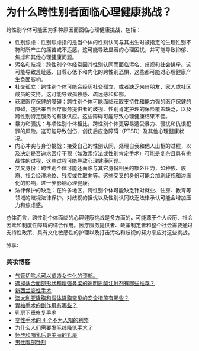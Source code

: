 # 为什么跨性别者面临心理健康挑战？

跨性别个体可能因为多种原因而面临心理健康挑战，包括：

- 性别焦虑：性别焦虑指的是当个体的性别认同与其出生时被指定的生理性别不符时所产生的痛苦或不适感。这可能导致显著的心理困扰，并可能导致抑郁、焦虑和其他心理健康问题。
- 污名和歧视：跨性别个体经常因其性别认同而面临污名、歧视和社会排斥。这可能导致羞耻感、自尊心低下和内化的跨性别恐惧，这些都可能对心理健康产生负面影响。
- 社交孤立：跨性别个体可能会经历社交孤立，或者缺乏来自朋友、家人或社区成员的支持。这可能导致孤独感、疏远感和抑郁。
- 获取医疗保健的障碍：跨性别个体可能面临获取支持性和能力强的医疗保健的障碍，包括来自医疗服务提供者的歧视、性别肯定护理的保险覆盖缺乏，以及跨性别特定服务的有限供应。这些障碍可能导致心理健康结果不佳。
- 暴力和骚扰：与顺性别个体相比，跨性别个体更容易遭受暴力、骚扰和仇恨犯罪的风险。这可能导致创伤、创伤后应激障碍（PTSD）及其他心理健康状况。
- 内心冲突与身份挑战：接受自己的性别认同，处理自我和他人出柜的过程，以及决定是否追求医疗干预（如激素疗法或性别肯定手术）可能是复杂且具有挑战性的过程，这些过程可能导致心理健康问题。
- 交叉身份：跨性别个体可能还面临与其它身份相关的额外压力，如种族、族裔、社会经济地位、残疾或性取向等。这些交叉的身份可能会加剧歧视和边缘化的影响，进一步影响心理健康。
- 法律保护的缺乏：在许多地区，跨性别个体可能缺乏针对就业、住房、教育等领域的歧视法律保护。对歧视的担忧以及性别认同缺乏法律承认可能会增加压力和焦虑感。

总体而言，跨性别个体面临的心理健康挑战是多方面的，可能源于个人经历、社会因素和制度性障碍的综合作用。医疗服务提供者、政策制定者和整个社会需要通过支持性政策、具有文化敏感性的护理以及打击污名和歧视的努力来应对这些挑战。

分享:

### 美妆博客

- [气管切除术可以塑造女性化的颈部。](https://www.kamolhospital.com/blog/576/tracheal-shaving-makes-feminine-neck)
- [选择适合面部形状和增强鼻梁的透明质酸注射剂有哪些推荐？](https://www.kamolhospital.com/blog/1544/types-of-nose-silicone-check-before-choosing-the-right-one)
- [新西兰变性手术](https://www.kamolhospital.com/blog/661/sex-change-operation-new-zealand)
- [澳大利亚隆胸和假体隆胸常见的安全措施有哪些？](https://www.kamolhospital.com/blog/668/what-are-the-common-safety-measures-of-breast-lift-and-implants-australia)
- [胃袖手术的副作用有哪些？](https://www.kamolhospital.com/blog/465/what-are-the-side-effect-of-sleeve-gastrectomy)
- [乳房下垂修复手术](https://www.kamolhospital.com/blog/498/surgery-to-fix-bottoming-out-breast)
- [变性手术的 4 个不为人知的利弊](https://www.kamolhospital.com/blog/651/4-untold-pros-and-cons-of-sex-reassignment-surgery)
- [为什么人们需要发际线降低手术？](https://www.kamolhospital.com/blog/559/why-people-need-hairline-lowering)
- [怀孕和哺乳后更美丽的乳房](https://www.kamolhospital.com/blog/528/better-breast-after-pregnancy-and-breast-feeding)
- [男性腹部蚀刻](https://www.kamolhospital.com/blog/449/abdominal-etching-male)